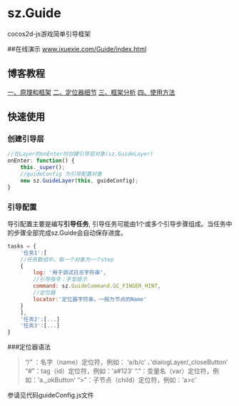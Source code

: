 sz.Guide
========

cocos2d-js游戏简单引导框架

##在线演示
www.ixuexie.com/Guide/index.html

## 博客教程

[一、原理和框架](http://blog.csdn.net/6346289/article/details/44001005)
[二、定位器细节](http://blog.csdn.net/6346289/article/details/44150147)
[三、框架分析](http://blog.csdn.net/6346289/article/details/44586595)
[四、使用方法](http://blog.csdn.net/6346289/article/details/44745771)

## 快速使用

### 创建引导层
```javascript
//在Layer的onEnter时创建引导层对象(sz.GuideLayer)
onEnter: function() {
    this._super();
    //guideConfig 为引导配置对象
    new sz.GuideLayer(this, guideConfig);
}
```
### 引导配置

导引配置主要是编写**引导任务**, 引导任务可能由1个或多个引导步骤组成。当任务中的步骤全部完成sz.Guide会自动保存进度。
```javascript
tasks = {
	'任务1':[
	//任务数组中，每一个对象为一个step
	{
		log: '用于调试日志字符串',
		//引导指令：手型提示
		command: sz.GuideCommand.GC_FINGER_HINT,
		//定位器
		locator:'定位器字符串，一般为节点的Name'
	}
	],
	'任务2':[...]
	'任务3':[...]
}
```

###定位器语法
>“/” ：名字（name）定位符，例如： ‘a/b/c’ 、’dialogLayer/_closeButton’
“#”：tag（id）定位符，例如：’a#123’
“.”：变量名（var）定位符，例如：’a._okButton’
“>”：子节点（child）定位符，例如：’a>c’


参请见代码guideConfig.js文件
